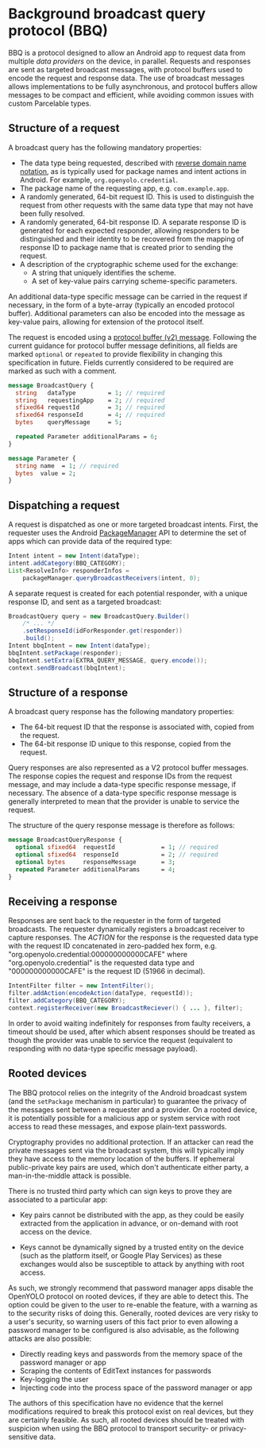 # Background broadcast query protocol (BBQ)

BBQ is a protocol designed to allow an Android app to request data from multiple _data providers_ on the device, in parallel. Requests and responses
are sent as targeted broadcast messages, with protocol buffers used to encode
the request and response data. The use of broadcast messages allows
implementations to be fully asynchronous, and protocol buffers allow messages
to be compact and efficient, while avoiding common issues with custom
Parcelable types.

## Structure of a request

A broadcast query has the following mandatory properties:

- The data type being requested, described with
  [reverse domain name notation][reverse-domain], as is
  typically used for package names and intent actions in Android.
  For example, `org.openyolo.credential`.
- The package name of the requesting app, e.g. `com.example.app`.
- A randomly generated, 64-bit request ID. This is used to distinguish the
  request from other requests with the same data type that may not have been
  fully resolved.
- A randomly generated, 64-bit response ID. A separate response ID is generated
  for each expected responder, allowing responders to be distinguished and their
  identity to be recovered from the mapping of response ID to package name that
  is created prior to sending the request.
- A description of the cryptographic scheme used for the exchange:
    - A string that uniquely identifies the scheme.
    - A set of key-value pairs carrying scheme-specific parameters.

An additional data-type specific message can be carried in the request if
necessary, in the form of a byte-array (typically an encoded protocol buffer).
Additional parameters can also be encoded into the message as
key-value pairs, allowing for extension of the protocol itself.

The request is encoded using a [protocol buffer (v2) message][protobuf].
Following the current guidance for protocol buffer message definitions, all
fields are marked `optional` or `repeated` to provide flexibility in changing
this specification in future. Fields currently considered to be required are
marked as such with a comment.

```protobuf
message BroadcastQuery {
  string   dataType         = 1; // required
  string   requestingApp    = 2; // required
  sfixed64 requestId        = 3; // required
  sfixed64 responseId       = 4; // required
  bytes    queryMessage     = 5;

  repeated Parameter additionalParams = 6;
}

message Parameter {
  string name  = 1; // required
  bytes  value = 2;
}
```

## Dispatching a request

A request is dispatched as one or more targeted broadcast intents. First, the
requester uses the Android [PackageManager][pm-api] API to determine the set
of apps which can provide data of the required type:

```java
Intent intent = new Intent(dataType);
intent.addCategory(BBQ_CATEGORY);
List<ResolveInfo> responderInfos =
    packageManager.queryBroadcastReceivers(intent, 0);
```

A separate request is created for each potential responder, with a unique
response ID, and sent as a targeted broadcast:

```java
BroadcastQuery query = new BroadcastQuery.Builder()
    /* ... */
    .setResponseId(idForResponder.get(responder))
    .build();
Intent bbqIntent = new Intent(dataType);
bbqIntent.setPackage(responder);
bbqIntent.setExtra(EXTRA_QUERY_MESSAGE, query.encode());
context.sendBroadcast(bbqIntent);
```

## Structure of a response

A broadcast query response has the following mandatory properties:

- The 64-bit request ID that the response is associated with, copied from the
  request.
- The 64-bit response ID unique to this response, copied from the request.

Query responses are also represented as a V2 protocol buffer messages.
The response copies the request and response IDs from the request message,
and may include a data-type specific response message, if necessary.
The absence of a data-type specific response message is generally interpreted
to mean that the provider is unable to service the request.

The structure of the query response message is therefore as follows:

```protobuf
message BroadcastQueryResponse {
  optional sfixed64  requestId             = 1; // required
  optional sfixed64  responseId            = 2; // required
  optional bytes     responseMessage       = 3;
  repeated Parameter additionalParams      = 4;
}
```

## Receiving a response

Responses are sent back to the requester in the form of targeted broadcasts.
The requester dynamically registers a broadcast receiver to capture
responses. The _ACTION_ for the response is the requested data type with the
request ID concatenated in zero-padded hex form, e.g.
"org.openyolo.credential:000000000000CAFE" where "org.openyolo.credential" is
the requested data type and "000000000000CAFE" is the request ID (51966 in
decimal).

```java
IntentFilter filter = new IntentFilter();
filter.addAction(encodeAction(dataType, requestId));
filter.addCategory(BBQ_CATEGORY);
context.registerReceiver(new BroadcastReciever() { ... }, filter);
```

In order to avoid waiting indefinitely for responses from faulty receivers,
a timeout should be used, after which absent responses should be treated as
though the provider was unable to service the request (equivalent to
responding with no data-type specific message payload).

## Rooted devices

The BBQ protocol relies on the integrity of the Android broadcast system
(and the `setPackage` mechanism in particular) to guarantee the privacy of the
messages sent between a requester and a provider. On a rooted device, it is
potentially possible for a malicious app or system service with root access to
read these messages, and expose plain-text passwords.

Cryptography provides no additional protection. If an attacker can read the
private messages sent via the broadcast system, this will typically imply they
have access to the memory location of the buffers. If ephemeral public-private
key pairs are used, which don't authenticate either party, a man-in-the-middle
attack is possible.

There is no trusted third party which can sign keys to
prove they are associated to a particular app:

- Key pairs cannot be distributed with the app, as they could be easily
  extracted from the application in advance, or on-demand with
  root access on the device.

- Keys cannot be dynamically signed by a trusted entity on the device (such as
  the platform itself, or Google Play Services) as these exchanges
  would also be susceptible to attack by anything with root access.

As such, we strongly recommend that password manager apps disable the OpenYOLO
protocol on rooted devices, if they are able to detect this. The option could
be given to the user to re-enable the feature, with a warning as to the security
risks of doing this. Generally, rooted devices are very risky to a user's
security, so warning users of this fact prior to even allowing a password
manager to be configured is also advisable, as the following attacks are
also possible:

- Directly reading keys and passwords from the memory space of the password
  manager or app
- Scraping the contents of EditText instances for passwords
- Key-logging the user
- Injecting code into the process space of the password manager or app

The authors of this specification have no evidence that the kernel modifications
required to break this protocol exist on real devices, but they are certainly
feasible. As such, all rooted devices should be treated with suspicion when
using the BBQ protocol to transport security- or privacy-sensitive data.

[pm-api]: https://developer.android.com/reference/android/content/pm/PackageManager.html "android.content.pm.PackageManager"
[protobuf]: https://developers.google.com/protocol-buffers
[reverse-domain]: https://en.wikipedia.org/wiki/Reverse_domain_name_notation
